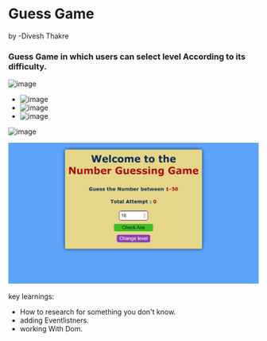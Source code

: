 # Guess Game
by -Divesh Thakre

### Guess Game in which users can select level According to its difficulty.



![image](https://img.shields.io/badge/-Technologies__used-orange)
- ![image](https://img.shields.io/badge/-HTML-red)
- ![image](https://img.shields.io/badge/-CSS-blue)
- ![image](https://img.shields.io/badge/-javascript-yellow)

![image](https://img.shields.io/badge/-Preview-lightgreen)

![image](./images/pre.png)

key learnings:
- How to research for something you don't know.
- adding Eventlistners.
- working With Dom.
#